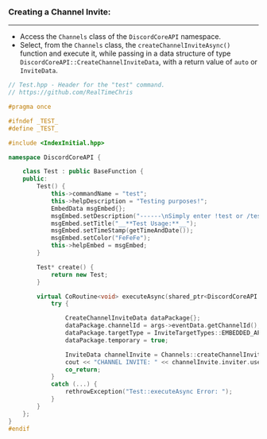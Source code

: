 
### **Creating a Channel Invite:**
---
- Access the `Channels` class of the `DiscordCoreAPI` namespace.
- Select, from the `Channels` class, the `createChannelInviteAsync()` function and execute it, while passing in a data structure of type `DiscordCoreAPI::CreateChannelInviteData`, with a return value of `auto` or `InviteData`.

```cpp
// Test.hpp - Header for the "test" command.
// https://github.com/RealTimeChris

#pragma once

#ifndef _TEST_
#define _TEST_

#include <IndexInitial.hpp>

namespace DiscordCoreAPI {

	class Test : public BaseFunction {
	public:
		Test() {
			this->commandName = "test";
			this->helpDescription = "Testing purposes!";
			EmbedData msgEmbed{};
			msgEmbed.setDescription("------\nSimply enter !test or /test!\n------");
			msgEmbed.setTitle("__**Test Usage:**__");
			msgEmbed.setTimeStamp(getTimeAndDate());
			msgEmbed.setColor("FeFeFe");
			this->helpEmbed = msgEmbed;
		}

		Test* create() {
			return new Test;
		}

		virtual CoRoutine<void> executeAsync(shared_ptr<DiscordCoreAPI::BaseFunctionArguments> args) {
			try {

				CreateChannelInviteData dataPackage{};
				dataPackage.channelId = args->eventData.getChannelId();
				dataPackage.targetType = InviteTargetTypes::EMBEDDED_APPLICATION;
				dataPackage.temporary = true;

				InviteData channelInvite = Channels::createChannelInviteAsync(dataPackage).get();
				cout << "CHANNEL INVITE: " << channelInvite.inviter.userName << endl;
				co_return;
			}
			catch (...) {
				rethrowException("Test::executeAsync Error: ");
			}
		}
	};
}
#endif
```
